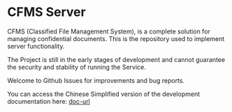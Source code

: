 # CFMS Server

CFMS (Classified File Management System), is a complete solution for 
managing confidential documents. This is the repository used to 
implement server functionality.

The Project is still in the early stages of development and cannot 
guarantee the security and stability of running the Service. 

Welcome to Github Issues for improvements and bug reports.

You can access the Chinese Simplified version of the development 
documentation here: [doc-url]

[doc-url]: https://cfms-server-doc.readthedocs.io/zh_CN/latest
